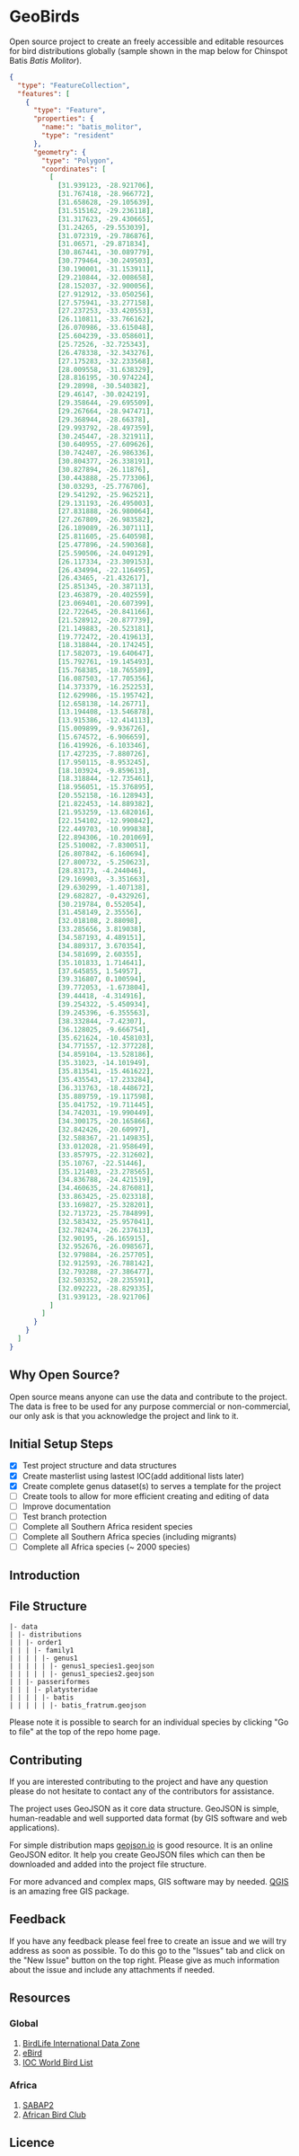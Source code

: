 # GeoBirds

Open source project to create an freely accessible and editable resources for bird distributions globally (sample shown in the map below for Chinspot Batis _Batis Molitor_).

```geojson
{
  "type": "FeatureCollection",
  "features": [
    {
      "type": "Feature",
      "properties": {
        "name:": "batis_molitor",
        "type": "resident"
      },
      "geometry": {
        "type": "Polygon",
        "coordinates": [
          [
            [31.939123, -28.921706],
            [31.767418, -28.966772],
            [31.658628, -29.105639],
            [31.515162, -29.236118],
            [31.317623, -29.430665],
            [31.24265, -29.553039],
            [31.072319, -29.786876],
            [31.06571, -29.871834],
            [30.867441, -30.089779],
            [30.779464, -30.249503],
            [30.190001, -31.153911],
            [29.210844, -32.008658],
            [28.152037, -32.900056],
            [27.912912, -33.050256],
            [27.575941, -33.277158],
            [27.237253, -33.420553],
            [26.110811, -33.766162],
            [26.070986, -33.615048],
            [25.604239, -33.058601],
            [25.72526, -32.725343],
            [26.478338, -32.343276],
            [27.175283, -32.233568],
            [28.009558, -31.638329],
            [28.816195, -30.974224],
            [29.28998, -30.540382],
            [29.46147, -30.024219],
            [29.358644, -29.695509],
            [29.267664, -28.947471],
            [29.368944, -28.66378],
            [29.993792, -28.497359],
            [30.245447, -28.321911],
            [30.640955, -27.609626],
            [30.742407, -26.986336],
            [30.804377, -26.338191],
            [30.827894, -26.11876],
            [30.443888, -25.773306],
            [30.03293, -25.776706],
            [29.541292, -25.962521],
            [29.131193, -26.495003],
            [27.831888, -26.980064],
            [27.267809, -26.983582],
            [26.189089, -26.307111],
            [25.811605, -25.640598],
            [25.477896, -24.590368],
            [25.590506, -24.049129],
            [26.117334, -23.309153],
            [26.434994, -22.116495],
            [26.43465, -21.432617],
            [25.851345, -20.387113],
            [23.463879, -20.402559],
            [23.069401, -20.607399],
            [22.722645, -20.841166],
            [21.528912, -20.877739],
            [21.149883, -20.523181],
            [19.772472, -20.419613],
            [18.318844, -20.174245],
            [17.582073, -19.640647],
            [15.792761, -19.145493],
            [15.768385, -18.765589],
            [16.087503, -17.705356],
            [14.373379, -16.252253],
            [12.629986, -15.195742],
            [12.658138, -14.26771],
            [13.194408, -13.546878],
            [13.915386, -12.414113],
            [15.009899, -9.936726],
            [15.674572, -6.906659],
            [16.419926, -6.103346],
            [17.427235, -7.880726],
            [17.950115, -8.953245],
            [18.103924, -9.859613],
            [18.318844, -12.735461],
            [18.956051, -15.376895],
            [20.552158, -16.128943],
            [21.822453, -14.889382],
            [21.953259, -13.682016],
            [22.154102, -12.990842],
            [22.449703, -10.999838],
            [22.894306, -10.201069],
            [25.510082, -7.830051],
            [26.807842, -6.160694],
            [27.800732, -5.250623],
            [28.83173, -4.244046],
            [29.169903, -3.351663],
            [29.630299, -1.407138],
            [29.682827, -0.432926],
            [30.219784, 0.552054],
            [31.458149, 2.35556],
            [32.018108, 2.88098],
            [33.285656, 3.819038],
            [34.587193, 4.489151],
            [34.889317, 3.670354],
            [34.581699, 2.60355],
            [35.101833, 1.714641],
            [37.645855, 1.54957],
            [39.316807, 0.100594],
            [39.772053, -1.673804],
            [39.44418, -4.314916],
            [39.254322, -5.450934],
            [39.245396, -6.355563],
            [38.332844, -7.42307],
            [36.128025, -9.666754],
            [35.621624, -10.458103],
            [34.771557, -12.377228],
            [34.859104, -13.528186],
            [35.31023, -14.101949],
            [35.813541, -15.461622],
            [35.435543, -17.233284],
            [36.313763, -18.448672],
            [35.889759, -19.117598],
            [35.041752, -19.711445],
            [34.742031, -19.990449],
            [34.300175, -20.165866],
            [32.842426, -20.60997],
            [32.588367, -21.149835],
            [33.012028, -21.958649],
            [33.857975, -22.312602],
            [35.10767, -22.51446],
            [35.121403, -23.278565],
            [34.836788, -24.421519],
            [34.460635, -24.876081],
            [33.863425, -25.023318],
            [33.169827, -25.328201],
            [32.713723, -25.784899],
            [32.583432, -25.957041],
            [32.782474, -26.237613],
            [32.90195, -26.165915],
            [32.952676, -26.098567],
            [32.979884, -26.257705],
            [32.912593, -26.788142],
            [32.793288, -27.386477],
            [32.503352, -28.235591],
            [32.092223, -28.829335],
            [31.939123, -28.921706]
          ]
        ]
      }
    }
  ]
}
```

## Why Open Source?

Open source means anyone can use the data and contribute to the project. The data is free to be used for any purpose commercial or non-commercial, our only ask is that you acknowledge the project and link to it.

## Initial Setup Steps

- [x] Test project structure and data structures
- [x] Create masterlist using lastest IOC(add additional lists later)
- [x] Create complete genus dataset(s) to serves a template for the project
- [ ] Create tools to allow for more efficient creating and editing of data
- [ ] Improve documentation
- [ ] Test branch protection
- [ ] Complete all Southern Africa resident species
- [ ] Complete all Southern Africa species (including migrants)
- [ ] Complete all Africa species (~ 2000 species)

## Introduction

## File Structure

```
|- data
| |- distributions
| | |- order1
| | | |- family1
| | | | |- genus1
| | | | | |- genus1_species1.geojson
| | | | | |- genus1_species2.geojson
| | |- passeriformes
| | | |- platysteridae
| | | | |- batis
| | | | | |- batis_fratrum.geojson
```

Please note it is possible to search for an individual species by clicking "Go to file" at the top of the repo home page.

## Contributing

If you are interested contributing to the project and have any question please do not hesitate to contact any of the contributors for assistance.

The project uses GeoJSON as it core data structure. GeoJSON is simple, human-readable and well supported data format (by GIS software and web applications).

For simple distribution maps [geojson.io](https://geojson.io) is good resource. It is an online GeoJSON editor. It help you create GeoJSON files which can then be downloaded and added into the project file structure.

For more advanced and complex maps, GIS software may by needed. [QGIS](https://www.qgis.org/) is an amazing free GIS package.

## Feedback

If you have any feedback please feel free to create an issue and we will try address as soon as possible. To do this go to the "Issues" tab and click on the "New Issue" button on the top right. Please give as much information about the issue and include any attachments if needed.

## Resources

### Global

1. [BirdLife International Data Zone](http://datazone.birdlife.org/species/search)
2. [eBird](https://ebird.org/explore)
3. [IOC World Bird List](https://www.worldbirdnames.org/)

### Africa

1. [SABAP2](resources/sabap2/sabap2.md)
2. [African Bird Club](https://www.africanbirdclub.org/)

## Licence
